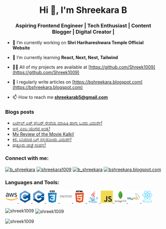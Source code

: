 <h1 align="center">Hi 👋, I'm Shreekara B</h1>
<h3 align="center">Aspiring Frontend Engineer | Tech Enthusiast | Content Blogger | Digital Creator |</h3>


- 🔭 I’m currently working on **Shri Harihareshwara Temple Official Website**

- 🌱 I’m currently learning **React, Next, Nest, Tailwind**

- 👨‍💻 All of my projects are available at [https://github.com/Shreek1009](https://github.com/Shreek1009)

- 📝 I regularly write articles on [https://bshreekara.blogspot.com](https://bshreekara.blogspot.com)

- 📫 How to reach me **shreekarab5@gmail.com**

### Blogs posts
<!-- BLOG-POST-LIST:START -->
- [ಏರ್ಟೆಲ್ ಏರ್ ಫೈಬರ್ ಸೇವೆಯ ಮಾಹಿತಿ ಹಾಗು ಒಂದು ವಿಮರ್ಶೆ!](https://bshreekara.blogspot.com/2024/12/my-review-on-airtel-air-fiber-service.html)
- [ಅಜ್ಜಿ ಎಂಬ ಯುಗದ ಅಂತ್ಯ!](https://bshreekara.blogspot.com/2024/09/a-tribute-to-my-grandmother.html)
- [My Review of the Movie Kalki!](https://bshreekara.blogspot.com/2024/07/kalki-movie-review.html)
- [ಕಲ್ಕಿ ಸಿನಿಮಾದ ಬಗ್ಗೆ ನನ್ನದೊಂದು ವಿಮರ್ಶೆ!](https://bshreekara.blogspot.com/2024/07/blog-post.html)
- [ಪುತ್ತೂರು ಜಾತ್ರೆ ಸಂಪನ್ನ!](https://bshreekara.blogspot.com/2024/04/puttur-jathre-concludes-today.html)
<!-- BLOG-POST-LIST:END -->

<h3 align="left">Connect with me:</h3>
<p align="left">
<a href="https://twitter.com/b_shreekara" target="blank"><img align="center" src="https://raw.githubusercontent.com/rahuldkjain/github-profile-readme-generator/master/src/images/icons/Social/twitter.svg" alt="b_shreekara" height="30" width="40" /></a>
<a href="https://linkedin.com/in/shreekara1009" target="blank"><img align="center" src="https://raw.githubusercontent.com/rahuldkjain/github-profile-readme-generator/master/src/images/icons/Social/linked-in-alt.svg" alt="shreekara1009" height="30" width="40" /></a>
<a href="https://instagram.com/b_shreekara" target="blank"><img align="center" src="https://raw.githubusercontent.com/rahuldkjain/github-profile-readme-generator/master/src/images/icons/Social/instagram.svg" alt="b_shreekara" height="30" width="40" /></a>
<a href="https://bshreekara.blogspot.com" target="blank"><img align="center" src="https://raw.githubusercontent.com/rahuldkjain/github-profile-readme-generator/master/src/images/icons/Social/rss.svg" alt="bshreekara.blogspot.com" height="30" width="40" /></a>
</p>

<h3 align="left">Languages and Tools:</h3>
<p align="left"> <a href="https://aws.amazon.com" target="_blank" rel="noreferrer"> <img src="https://raw.githubusercontent.com/devicons/devicon/master/icons/amazonwebservices/amazonwebservices-original-wordmark.svg" alt="aws" width="40" height="40"/> </a> <a href="https://www.cprogramming.com/" target="_blank" rel="noreferrer"> <img src="https://raw.githubusercontent.com/devicons/devicon/master/icons/c/c-original.svg" alt="c" width="40" height="40"/> </a> <a href="https://www.w3schools.com/cpp/" target="_blank" rel="noreferrer"> <img src="https://raw.githubusercontent.com/devicons/devicon/master/icons/cplusplus/cplusplus-original.svg" alt="cplusplus" width="40" height="40"/> </a> <a href="https://www.w3schools.com/css/" target="_blank" rel="noreferrer"> <img src="https://raw.githubusercontent.com/devicons/devicon/master/icons/css3/css3-original-wordmark.svg" alt="css3" width="40" height="40"/> </a> <a href="https://expressjs.com" target="_blank" rel="noreferrer"> <img src="https://raw.githubusercontent.com/devicons/devicon/master/icons/express/express-original-wordmark.svg" alt="express" width="40" height="40"/> </a> <a href="https://www.w3.org/html/" target="_blank" rel="noreferrer"> <img src="https://raw.githubusercontent.com/devicons/devicon/master/icons/html5/html5-original-wordmark.svg" alt="html5" width="40" height="40"/> </a> <a href="https://www.java.com" target="_blank" rel="noreferrer"> <img src="https://raw.githubusercontent.com/devicons/devicon/master/icons/java/java-original.svg" alt="java" width="40" height="40"/> </a> <a href="https://developer.mozilla.org/en-US/docs/Web/JavaScript" target="_blank" rel="noreferrer"> <img src="https://raw.githubusercontent.com/devicons/devicon/master/icons/javascript/javascript-original.svg" alt="javascript" width="40" height="40"/> </a> <a href="https://www.mongodb.com/" target="_blank" rel="noreferrer"> <img src="https://raw.githubusercontent.com/devicons/devicon/master/icons/mongodb/mongodb-original-wordmark.svg" alt="mongodb" width="40" height="40"/> </a> <a href="https://www.mysql.com/" target="_blank" rel="noreferrer"> <img src="https://raw.githubusercontent.com/devicons/devicon/master/icons/mysql/mysql-original-wordmark.svg" alt="mysql" width="40" height="40"/> </a> <a href="https://nestjs.com/" target="_blank" rel="noreferrer"><a href="https://reactjs.org/" target="_blank" rel="noreferrer"> <img src="https://raw.githubusercontent.com/devicons/devicon/master/icons/react/react-original-wordmark.svg" alt="react" width="40" height="40"/> </a> </p>

<p><img align="left" src="https://github-readme-stats.vercel.app/api/top-langs?username=shreek1009&show_icons=true&locale=en&layout=compact" alt="shreek1009" /></p>

<p>&nbsp;<img align="center" src="https://github-readme-stats.vercel.app/api?username=shreek1009&show_icons=true&locale=en" alt="shreek1009" /></p>

<p><img align="center" src="https://github-readme-streak-stats.herokuapp.com/?user=shreek1009&" alt="shreek1009" /></p>
